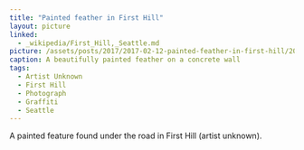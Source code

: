 ```yaml
---
title: "Painted feather in First Hill"
layout: picture
linked:
  - _wikipedia/First_Hill,_Seattle.md
picture: /assets/posts/2017/2017-02-12-painted-feather-in-first-hill/2017-02-12-painted-feather-in-first-hill-smaller.jpg
caption: A beautifully painted feather on a concrete wall
tags:
  - Artist Unknown
  - First Hill
  - Photograph
  - Graffiti
  - Seattle
---
```

A painted feature found under the road in First Hill (artist unknown).